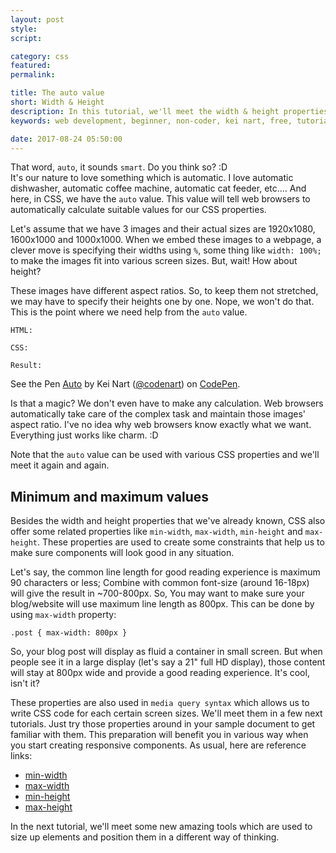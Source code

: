 ```yaml
---
layout: post
style:
script:

category: css
featured:
permalink:

title: The auto value
short: Width & Height
description: In this tutorial, we'll meet the width & height properties again and discuss more about them.<br> We'll start with a special and very useful value. It is the `auto` value.<br> Later, we'll talk about some related properties.
keywords: web development, beginner, non-coder, kei nart, free, tutorial, coding, programming, code nart, html, css, size, properties, width, height, min-width, max-width, min-height, max-height, auto

date: 2017-08-24 05:50:00
---
```


That word, `auto`, it sounds `smart`. Do you think so? :D  
It's our nature to love something which is automatic. I love automatic dishwasher,
automatic coffee machine, automatic cat feeder, etc.... And here, in CSS, we have
the `auto` value. This value will tell web browsers to automatically calculate 
suitable values for our CSS properties.


Let's assume that we have 3 images and their actual sizes are 1920x1080, 1600x1000
and 1000x1000. When we embed these images to a webpage, a clever move is specifying
their widths using `%`, some thing like `width: 100%;` to make the images fit into 
various screen sizes. But, wait! How about height?

These images have different aspect ratios. So, to keep them not stretched, we
may have to specify their heights one by one. Nope, we won't do that. This is
the point where we need help from the `auto` value.

`HTML:`
<script src="https://gist.github.com/codenart/e16739a33cd36cff313a8b242d4664aa.js">
</script>

`CSS:`
<script src="https://gist.github.com/codenart/ecf296dbbcc28a1b7107e056f061c242.js">
</script>

`Result:`

<p data-height="500" data-theme-id="light" data-slug-hash="rGqjjw"
   data-default-tab="result" data-user="codenart" data-embed-version="2"
   data-pen-title="Auto" class="codepen">
   See the Pen <a href="https://codepen.io/codenart/pen/rGqjjw/">Auto</a>
   by Kei Nart (<a href="https://codepen.io/codenart">@codenart</a>) on
   <a href="https://codepen.io">CodePen</a>.
</p>
<script async src="https://production-assets.codepen.io/assets/embed/ei.js"></script>

Is that a magic? We don't even have to make any calculation. Web browsers
automatically take care of the complex task and maintain those images' aspect
ratio. I've no idea why web browsers know exactly what we want. Everything
just works like charm. :D

Note that the `auto` value can be used with various CSS properties and we'll meet
it again and again.

## Minimum and maximum values

Besides the width and height properties that we've already known, CSS also offer
some related properties like `min-width`, `max-width`, `min-height` and `max-height`.
These properties are used to create some constraints that help us to make sure
components will look good in any situation.

Let's say, the common line length for good reading experience is maximum 90
characters or less; Combine with common font-size (around 16-18px) will give
the result in ~700-800px. So, You may want to make sure your blog/website will
use maximum line length as 800px. This can be
done by using `max-width` property:

`.post { max-width: 800px }`

So, your blog post will display as fluid a container in small screen. But when
people see it in a large display (let's say a 21" full HD display), those content
will stay at 800px wide and provide a good reading experience. It's cool, isn't it?

These properties are also used in `media query syntax` which allows us to write
CSS code for each certain screen sizes. We'll meet them in a few next tutorials.
Just try those properties around in your sample document to get familiar with
them. This preparation will benefit you in various way when you start creating
responsive components. As usual, here are reference links:

- [min-width](https://www.w3schools.com/cssref/pr_dim_min-width.asp "ext")
- [max-width](https://www.w3schools.com/cssref/pr_dim_max-width.asp "ext")
- [min-height](https://www.w3schools.com/cssref/pr_dim_min-height.asp "ext")
- [max-height](https://www.w3schools.com/cssref/pr_dim_max-height.asp "ext")

In the next tutorial, we'll meet some new amazing tools which are used to size
up elements and position them in a different way of thinking.
